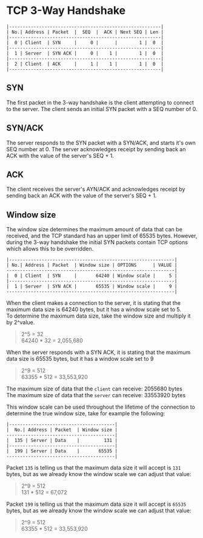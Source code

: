 # TCP 3-Way Handshake

```
|--------------------------------------------------------|
| No.| Address | Packet  |  SEQ  |  ACK | Next SEQ | Len |
|--------------------------------------------------------|
|  0 | Client  | SYN     |     0 |      |        1 |  0  |
|--------------------------------------------------------|
|  1 | Server  | SYN ACK |     0 |    1 |        1 |  0  |
|--------------------------------------------------------|
|  2 | Client  | ACK     |     1 |    1 |        1 |  0  |
|--------------------------------------------------------|
```

## SYN
The first packet in the 3-way handshake is the client attempting to connect to the server. The client sends an initial SYN packet with a SEQ number of 0.

## SYN/ACK
The server responds to the SYN packet with a SYN/ACK, and starts it's own SEQ number at 0. The server acknowledges receipt by sending back an ACK with the value of the server's SEQ + 1.

## ACK
The client receives the server's AYN/ACK and acknowledges receipt by sending back an ACK with the value of the server's SEQ + 1.

## Window size
The window size determines the maximum amount of data that can be received, and the TCP standard has an upper limit of 65535 bytes. However, during the 3-way handshake the initial SYN packets contain TCP options which allows this to be overridden.

```
|-------------------------------------------------------------|
| No.| Address | Packet  | Window size | OPTIONS      | VALUE |
--------------------------------------------------------------|
|  0 | Client  | SYN     |       64240 | Window scale |     5 |
|-------------------------------------------------------------|
|  1 | Server  | SYN ACK |       65535 | Window scale |     9 |
--------------------------------------------------------------|
```

When the client makes a connection to the server, it is stating that the maximum data size is 64240 bytes, but it has a window scale set to 5.   
To determine the maximum data size, take the window size and multiply it by 2^value.   

> 2^5 = 32   
> 64240 * 32 = 2,055,680 

When the server responds with a SYN ACK, it is stating that the maximum data size is 65535 bytes, but it has a window scale set to 9

> 2^9 = 512   
> 63355 * 512 = 33,553,920

The maximum size of data that the `client` can receive: 2055680 bytes   
The maximum size of data that the `server` can receive: 33553920 bytes   

This window scale can be used throughout the lifetime of the connection to determine the true window size, take for example the following:

```
|---------------------------------------|
|  No.| Address | Packet  | Window size |
----------------------------------------|
|  135 | Server | Data    |         131 |
|---------------------------------------|
|  199 | Server | Data    |       65535 |
----------------------------------------|
```

Packet `135` is telling us that the maximum data size it will accept is `131` bytes, but as we already know the window scale we can adjust that value:   

> 2^9 = 512   
> 131 * 512 = 67,072

Packet `199` is telling us that the maximum data size it will accept is `65535` bytes, but as we already know the window scale we can adjust that value:   

> 2^9 = 512   
> 63355 * 512 = 33,553,920
